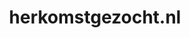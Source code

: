 ---
layout: post
title:  "herkomstgezocht.nl"
internal_url:  "/dutchgov/herkomstgezocht.nl.html"
categories: dutchgov
---